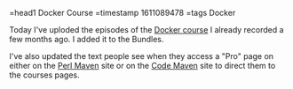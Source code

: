 =head1 Docker Course
=timestamp 1611089478
=tags Docker



Today I've uploded the episodes of the <a href="https://courses.code-maven.com/p/docker">Docker course</a> I already recorded a few months ago. I added it to the Bundles.



I've also updated the text people see when they access a "Pro" page on either on the <a href="https://perlmaven.com/">Perl Maven</a>
site or on the  <a href="https://code-maven.com/">Code Maven</a> site to direct them to the courses pages.
